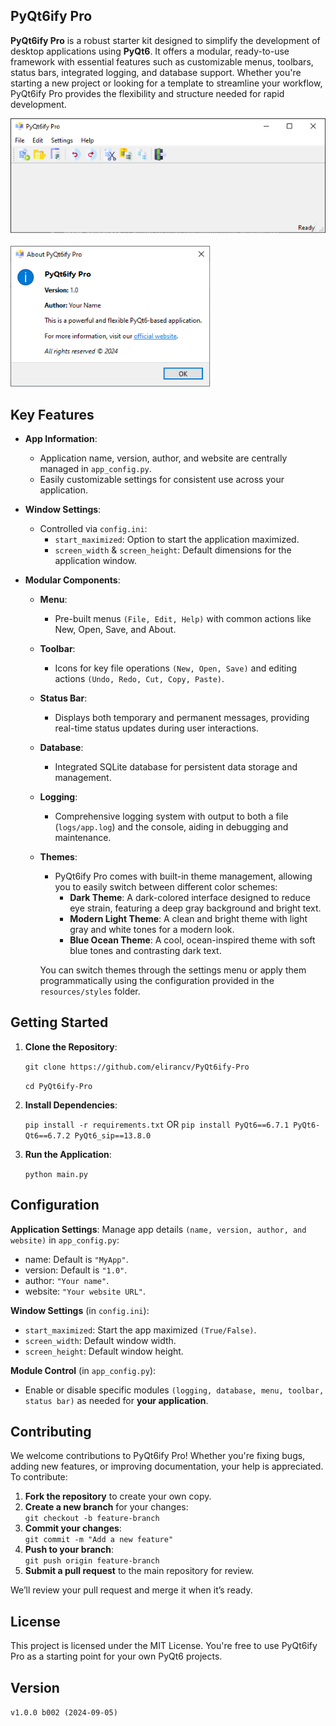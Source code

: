 ## PyQt6ify Pro

**PyQt6ify Pro** is a robust starter kit designed to simplify the development of desktop applications using **PyQt6**. It offers a modular, ready-to-use framework with essential features such as customizable menus, toolbars, status bars, integrated logging, and database support. Whether you're starting a new project or looking for a template to streamline your workflow, PyQt6ify Pro provides the flexibility and structure needed for rapid development.

<div align="left">
  <img src="./resources/images/screenshot_main.png" alt="Main Screenshot" width="600" />
</div>

<br/>

<div align="left">
  <img src="./resources/images/screenshot_about.png" alt="About Screenshot" width="320" />
</div>

## Key Features
- **App Information**:
  - Application name, version, author, and website are centrally managed in `app_config.py`.
  - Easily customizable settings for consistent use across your application.

- **Window Settings**:
  - Controlled via `config.ini`:
    - `start_maximized`: Option to start the application maximized.
    - `screen_width` & `screen_height`: Default dimensions for the application window.

- **Modular Components**:
  - **Menu**:
    - Pre-built menus `(File, Edit, Help)` with common actions like New, Open, Save, and About.
  - **Toolbar**:
    - Icons for key file operations `(New, Open, Save)` and editing actions `(Undo, Redo, Cut, Copy, Paste)`.
  - **Status Bar**:
    - Displays both temporary and permanent messages, providing real-time status updates during user interactions.
  - **Database**:
    - Integrated SQLite database for persistent data storage and management.
  - **Logging**:
    - Comprehensive logging system with output to both a file (`logs/app.log`) and the console, aiding in debugging and maintenance.
  - **Themes**:
    - PyQt6ify Pro comes with built-in theme management, allowing you to easily switch between different color schemes:
        - **Dark Theme**: A dark-colored interface designed to reduce eye strain, featuring a deep gray background and bright text.
        - **Modern Light Theme**: A clean and bright theme with light gray and white tones for a modern look.
        - **Blue Ocean Theme**: A cool, ocean-inspired theme with soft blue tones and contrasting dark text.

    You can switch themes through the settings menu or apply them programmatically using the configuration provided in the `resources/styles` folder.

## Getting Started

1. **Clone the Repository**:

    `git clone https://github.com/elirancv/PyQt6ify-Pro`

    `cd PyQt6ify-Pro`

2. **Install Dependencies**:

    `pip install -r requirements.txt`
     OR
    `pip install PyQt6==6.7.1 PyQt6-Qt6==6.7.2 PyQt6_sip==13.8.0`

3. **Run the Application**:

    `python main.py`

## Configuration
**Application Settings**:
Manage app details `(name, version, author, and website)` in `app_config.py`:
- name: Default is `"MyApp"`.
- version: Default is `"1.0"`.
- author: `"Your name"`.
- website: `"Your website URL"`.

**Window Settings** (in `config.ini`):
- `start_maximized`: Start the app maximized `(True/False)`.
- `screen_width`: Default window width.
- `screen_height`: Default window height.

**Module Control** (in `app_config.py`):
- Enable or disable specific modules `(logging, database, menu, toolbar, status bar)` as needed for **your application**.

## Contributing
We welcome contributions to PyQt6ify Pro! Whether you're fixing bugs, adding new features, or improving documentation, your help is appreciated. To contribute:

1. **Fork the repository** to create your own copy.
2. **Create a new branch** for your changes:  
   `git checkout -b feature-branch`
3. **Commit your changes**:  
   `git commit -m "Add a new feature"`
4. **Push to your branch**:  
   `git push origin feature-branch`
5. **Submit a pull request** to the main repository for review.

We’ll review your pull request and merge it when it’s ready.

## License
This project is licensed under the MIT License. You're free to use PyQt6ify Pro as a starting point for your own PyQt6 projects.

## Version

`v1.0.0 b002 (2024-09-05)`
